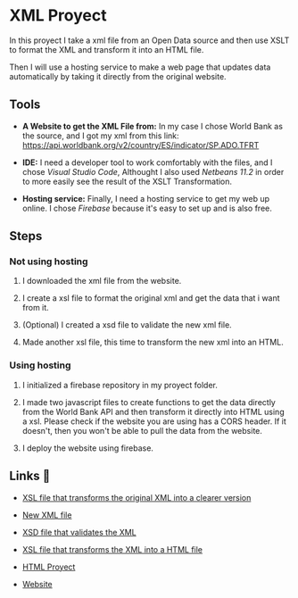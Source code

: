 # XML Proyect

In this proyect I take a xml file from an Open Data source and then use XSLT to format the XML and transform it into an HTML file.

Then I will use a hosting service to make a web page that updates data automatically by taking it directly from the original website.

## Tools 
* **A Website to get the XML File from:** In my case I chose World Bank as the source, and I got my xml from this link: https://api.worldbank.org/v2/country/ES/indicator/SP.ADO.TFRT

* **IDE:** I need a developer tool to work comfortably with the files, and I chose _Visual Studio Code_, Althought I also used _Netbeans 11.2_ in order to more easily see the result of the XSLT Transformation.

* **Hosting service:** Finally, I need a hosting service to get my web up online.
I chose _Firebase_ because it's easy to set up and is also free.


## Steps 

### Not using hosting
1. I downloaded the xml file from the website.

2. I create a xsl file to format the original xml and get the data that i want from it.

3. (Optional) I created a xsd file to validate the new xml file.

4. Made another xsl file, this time to transform the new xml into an HTML.

### Using hosting
1. I initialized a firebase repository in my proyect folder.

2. I made two javascript files to create functions to get the data directly from the World Bank API and then transform it directly into HTML using a xsl. Please check if the website you are using has a CORS header. If it doesn't, then you won't be able to pull the data from the website.

3. I deploy the website using firebase.

## Links 🔧

- [XSL file that transforms the original XML into a clearer version](https://github.com/Sentyee/XML-Proyect/blob/master/XML-To-XML.xsl)

- [New XML file](https://github.com/Sentyee/XML-Proyect/blob/master/Adolescent%20fertility%20rate%20(Spain)%20(Result).xml)

- [XSD file that validates the XML](https://github.com/Sentyee/XML-Proyect/blob/master/XMLValidator.xsd)

- [XSL file that transforms the XML into a HTML file](https://github.com/Sentyee/XML-Proyect/blob/master/XML-To-HTML.xsl)

- [HTML Proyect](https://github.com/Sentyee/XML-Proyect/tree/master/public)

- [Website](https://lndxml.web.app/)
